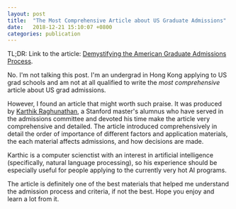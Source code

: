 ```yaml
---
layout: post
title:  "The Most Comprehensive Article about US Graduate Admissions"
date:   2018-12-21 15:10:07 +0800
categories: publication
---
```


TL;DR: Link to the article: [Demystifying the American Graduate Admissions Process](https://cs.stanford.edu/people/rkarthik/DAGAP.pdf).

No. I'm not talking this post. I'm an undergrad in Hong Kong applying to US grad schools and am not at all qualified to write the *most comprehensive* article about US grad admissions.

However, I found an article that might worth such praise. It was produced by [Karthik Raghunathan](https://cs.stanford.edu/people/rkarthik/index.html), a Stanford master's alumnus who have served in the admissions committee and devoted his time make the article very comprehensive and detailed. The article introduced comprehensively in detail the order of importance of different factors and application materials, the each material affects admissions, and how decisions are made.

Karthic is a computer scienctist with an interest in artificial intelligence (specifically, natural language processing), so his experience should be especially useful for people applying to the currently very hot AI programs.

The article is definitely one of the best materials that helped me understand the admission process and criteria, if not the best. Hope you enjoy and learn a lot from it.
